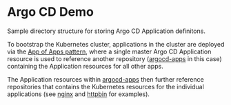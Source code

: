 # Argo CD Demo

Sample directory structure for storing Argo CD Application definitons.

To bootstrap the Kubernetes cluster, applications in the cluster are deployed via the [App of Apps pattern](https://argo-cd.readthedocs.io/en/stable/operator-manual/cluster-bootstrapping/#app-of-apps-pattern), where a single master Argo CD Application resource is used to reference another repository ([argocd-apps](./argocd-apps) in this case) containing the Application resources for all other apps.

The Application resources within [argocd-apps](./argocd-apps) then further reference repositories that contains the Kubernetes resources for the individual applications (see [nginx](./nginx) and [httpbin](./httpbin) for examples).
